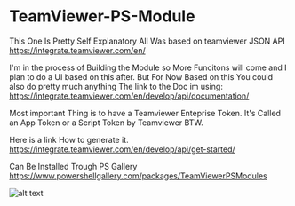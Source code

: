 # TeamViewer-PS-Module
This One Is Pretty Self Explanatory
All Was based on teamviewer JSON API
https://integrate.teamviewer.com/en/

I'm in the process of Building the Module so More Funcitons will come and I plan to do a UI based on this after.
But For Now Based on this You could also do pretty much anything
The link to the Doc im using:
https://integrate.teamviewer.com/en/develop/api/documentation/

Most important Thing is to have a Teamviewer Enteprise Token.
It's Called an App Token or a Script Token by Teamviewer BTW.

Here is a link How to generate it.
https://integrate.teamviewer.com/en/develop/api/get-started/


Can Be Installed Trough PS Gallery
https://www.powershellgallery.com/packages/TeamViewerPSModules

![alt text](https://i.imgur.com/iI4OLAa.png)
